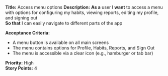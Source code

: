 **Title:** Access menu options
**Description:** **As a** user **I want** to access a menu with options for configuring my habits, viewing reports, editing my profile, and signing out  
**So that** I can easily navigate to different parts of the app  

**Acceptance Criteria:**
- A menu button is available on all main screens  
- The menu contains options for Profile, Habits, Reports, and Sign Out  
- The menu is accessible via a clear icon (e.g., hamburger or tab bar)  

**Priority:** High  
**Story Points:** 4 
